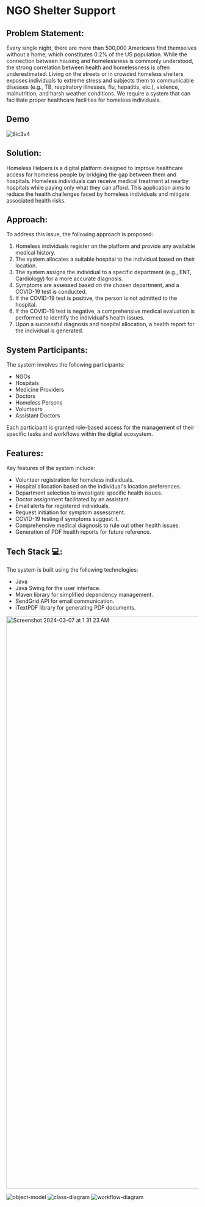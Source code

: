 # NGO Shelter Support

## Problem Statement:
Every single  night, there are more than 500,000 Americans find themselves without a home, which constitutes 0.2% of the US population. While the connection between housing and homelessness is commonly understood, the strong correlation between health and homelessness is often underestimated. Living on the streets or in crowded homeless shelters exposes individuals to extreme stress and subjects them to communicable diseases (e.g., TB, respiratory illnesses, flu, hepatitis, etc.), violence, malnutrition, and harsh weather conditions. We require a system that can facilitate proper healthcare facilities for homeless individuals.

## Demo
![8ic3v4](https://github.com/ameyagidh/ShelterSupport/assets/65457905/da7307f4-bda0-4e20-be98-6f2b64a6048a)

## Solution:
Homeless Helpers is a digital platform designed to improve healthcare access for homeless people by bridging the gap between them and hospitals. Homeless individuals can receive medical treatment at nearby hospitals while paying only what they can afford. This application aims to reduce the health challenges faced by homeless individuals and mitigate associated health risks.

## Approach:
To address this issue, the following approach is proposed:

1. Homeless individuals register on the platform and provide any available medical history.
2. The system allocates a suitable hospital to the individual based on their location.
3. The system assigns the individual to a specific department (e.g., ENT, Cardiology) for a more accurate diagnosis.
4. Symptoms are assessed based on the chosen department, and a COVID-19 test is conducted.
5. If the COVID-19 test is positive, the person is not admitted to the hospital.
6. If the COVID-19 test is negative, a comprehensive medical evaluation is performed to identify the individual's health issues.
7. Upon a successful diagnosis and hospital allocation, a health report for the individual is generated.

## System Participants:
The system involves the following participants:
- NGOs
- Hospitals
- Medicine Providers
- Doctors
- Homeless Persons
- Volunteers
- Assistant Doctors

Each participant is granted role-based access for the management of their specific tasks and workflows within the digital ecosystem.

## Features:
Key features of the system include:
- Volunteer registration for homeless individuals.
- Hospital allocation based on the individual's location preferences.
- Department selection to investigate specific health issues.
- Doctor assignment facilitated by an assistant.
- Email alerts for registered individuals.
- Request initiation for symptom assessment.
- COVID-19 testing if symptoms suggest it.
- Comprehensive medical diagnosis to rule out other health issues.
- Generation of PDF health reports for future reference.

## Tech Stack 💻:
The system is built using the following technologies:
- Java
- Java Swing for the user interface.
- Maven library for simplified dependency management.
- SendGrid API for email communication.
- iTextPDF library for generating PDF documents.

  
<img width="1496" alt="Screenshot 2024-03-07 at 1 31 23 AM" src="https://github.com/ameyagidh/ShelterSupport/assets/65457905/49cf56f9-9f07-45b3-9f98-08ac4d2afc26">

![object-model](https://github.com/ameyagidh/ShelterSupport/assets/65457905/4cbe89b6-06a1-41a8-be37-674f9b2f1b75)
![class-diagram](https://github.com/ameyagidh/ShelterSupport/assets/65457905/b34e1698-c71a-41f9-8d33-f1b35a7890f4)
![workflow-diagram](https://github.com/ameyagidh/ShelterSupport/assets/65457905/40ca4f58-4e2b-4180-ada1-5344d340dc87)
